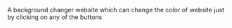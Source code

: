 A background changer website which can change the color of website just by clicking on any of the buttons
